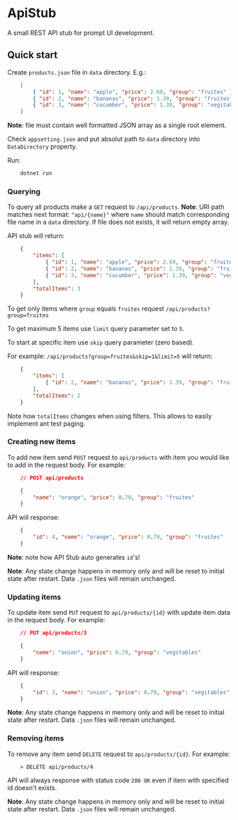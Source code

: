 # ApiStub

A small REST API stub for prompt UI development.

## Quick start

Create `products.json` file in `data` directory. E.g.:

``` JSON
	[
		{ "id": 1, "name": "apple", "price": 2.69, "group": "fruites" },
		{ "id": 2, "name": "bananas", "price": 1.39, "group": "fruites" },
		{ "id": 3, "name": "cucumber", "price": 1.39, "group": "vegitables" },
	]
```
**Note**: file must contain well formatted JSON array as a single root element.

Check `appsetting.json` and put absolut path to `data` directory into `DataDirectory` property.

Run:

``` Bash
    dotnet run
```

### Querying

To query all products make a `GET` request to `/api/products`. **Note**: URI path matches next format: `"api/{name}"` where `name` should match corresponding file name in a `data` directory. If file does not exists, it will return empty array.

API stub will return:
``` JSON
	{
		"items": [
			{ "id": 1, "name": "apple", "price": 2.69, "group": "fruites" },
			{ "id": 2, "name": "bananas", "price": 1.39, "group": "fruites" },
			{ "id": 3, "name": "cucumber", "price": 1.39, "group": "vegitables" },
		],
		"totalItems": 3
	}
```

To get only items where `group` equals `fruites` request `/api/products?group=fruites`

To get maximum 5 items use `limit` query parameter set to `5`.

To start at specific item use `skip` query parameter (zero based).

For example: `/api/products?group=fruites&skip=1&limit=5` will return:
``` JSON
	{
		"items": [
			{ "id": 2, "name": "bananas", "price": 1.39, "group": "fruites" },
		],
		"totalItems": 2
	}
```

Note how `totalItems` changes when using filters. This allows to easily implement ant test paging.

### Creating new items

To add new item send `POST` request to `api/products` with item you would like to add in the request body. For example:

``` JSON
	// POST api/products

	{
		"name": "orange", "price": 0.79, "group": "fruites" 
	}
```

API will response:

``` JSON
	{
		"id": 4, "name": "orange", "price": 0.79, "group": "fruites" 
	}
```

**Note**: note how API Stub auto generates `id`'s!

**Note**: Any state change happens in memory only and will be reset to initial state after restart. Data `.json` files will remain unchanged.
### Updating items

To update item send `PUT` request to `api/products/{id}` with update item data in the request body. For example:

``` JSON
	// PUT api/products/3

	{
		"name": "onion", "price": 0.79, "group": "vegitables" 
	}
```

API will response:

``` JSON
	{
		"id": 3, "name": "onion", "price": 0.79, "group": "vegitables"
	}
```

**Note**: Any state change happens in memory only and will be reset to initial state after restart. Data `.json` files will remain unchanged.
### Removing items

To remove any item send `DELETE` request to `api/products/{id}`. For example:

``` HTTP
	> DELETE api/products/4
```

API will always response with status code `200 OK` even if item with specified id doesn't exists.

**Note**: Any state change happens in memory only and will be reset to initial state after restart. Data `.json` files will remain unchanged.